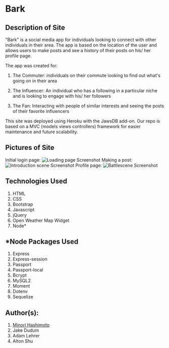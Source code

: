 # Bark

## Description of Site
"Bark" is a social media app for individuals looking to connect with other individuals in their area. The app is based on the location of the user and allows users to make posts and see a history of their posts on his/ her profile page. 

The app was created for: 

1. The Commuter: individuals on their commute looking to find out what's going on in their area

2. The Influencer: An individual who has a following in a particular niche and is looking to engage with his/ her followers

3. The Fan: Interacting with people of similar interests and seeing the posts of their favorite influencers

This site was deployed using Heroku with the JawsDB add-on. Our repo is based on a MVC (models views controllers) framework for easier maintenance and future scalability. 

## Pictures of Site
Initial login page: 
![Loading page Screenshot](public/assets/images/login.gif)
Making a post: 
![Introduction scene Screenshot](public/assets/images/post.gif)
Profile page: 
![Battlescene Screenshot](public/assets/images/profile.gif)

## Technologies Used
1. HTML 
2. CSS
3. Bootstrap
4. Javascript
5. jQuery
6. Open Weather Map Widget
8. Node*

## *Node Packages Used
1. Express
2. Express-session
3. Passport
4. Passport-local
5. Bcrypt
5. MySQL2
6. Moment
7. Dotenv
8. Sequelize

## Author(s): 
1. [Minori Hashimoto](https://github.com/minori-fh)
2. Jake Dudum
3. Adam Lehrer
4. Alton Shu
